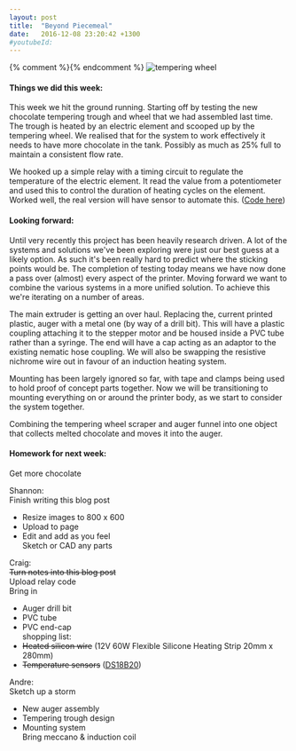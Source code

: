 ```yaml
---
layout: post
title:  "Beyond Piecemeal"
date:   2016-12-08 23:20:42 +1300
#youtubeId:
---
```

{% comment %}{% endcomment %}
![tempering wheel]({{site.url}}{{site.imageurl}}IMG_20161208_204220.jpg)

#### Things we did this week:
This week we hit the ground running. Starting off by testing the new chocolate tempering trough and wheel that we had assembled last time. The trough is heated by an electric element and scooped up by the tempering wheel. We realised that for the system to work effectively it needs to have more chocolate in the tank. Possibly as much as 25% full to maintain a consistent flow rate.  

We hooked up a simple relay with a timing circuit to regulate the temperature of the electric element. It read the value from a potentiometer and used this to control the duration of heating cycles on the element. Worked well, the real version will have sensor to automate this. ([Code here](https://github.com/FabLabWgtn/Percy))  

#### Looking forward:  
Until very recently this project has been heavily research driven. A lot of the systems and solutions we've been exploring were just our best guess at a likely option. As such it's been really hard to predict where the sticking points would be. The completion of testing today means we have now done a pass over (almost) every aspect of the printer. Moving forward we want to combine the various systems in a more unified solution. To achieve this we're iterating on a number of areas.  

The main extruder is getting an over haul. Replacing the, current printed plastic, auger with a metal one (by way of a drill bit). This will have a plastic coupling attaching it to the stepper motor and be housed inside a PVC tube rather than a syringe. The end will have a cap acting as an adaptor to the existing nematic hose coupling. We will also be swapping the resistive nichrome wire out in favour of an induction heating system.  

Mounting has been largely ignored so far, with tape and clamps being used to hold proof of concept parts together. Now we will be transitioning to mounting everything on or around the printer body, as we start to consider the system together.

Combining the tempering wheel scraper and auger funnel into one object that collects melted chocolate and moves it into the auger.


#### Homework for next week:  

Get more chocolate  

Shannon:  
Finish writing this blog post  
 - Resize images to 800 x 600  
 - Upload to page  
 - Edit and add as you feel  
Sketch or CAD any parts  

Craig:  
~~Turn notes into this blog post~~  
Upload relay code  
Bring in  
 - Auger drill bit  
 - PVC tube  
 - PVC end-cap  
shopping list:  
 - ~~Heated silicon wire~~ (12V 60W Flexible Silicone Heating Strip 20mm x 280mm)  
 - ~~Temperature sensors~~ ([DS18B20](http://datasheets.maximintegrated.com/en/ds/DS18B20.pdf))  

Andre:  
Sketch up a storm  
 - New auger assembly  
 - Tempering trough design  
 - Mounting system  
Bring meccano & induction coil   
